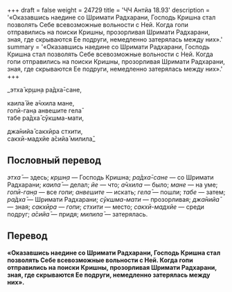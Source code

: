 +++
draft = false
weight = 24729
title = 'ЧЧ Антйа 18.93'
description = '«Оказавшись наедине со Шримати Радхарани, Господь Кришна стал позволять Себе всевозможные вольности с Ней. Когда гопи отправились на поиски Кришны, прозорливая Шримати Радхарани, зная, где скрываются Ее подруги, немедленно затерялась между них».'
summary = '«Оказавшись наедине со Шримати Радхарани, Господь Кришна стал позволять Себе всевозможные вольности с Ней. Когда гопи отправились на поиски Кришны, прозорливая Шримати Радхарани, зная, где скрываются Ее подруги, немедленно затерялась между них».'
+++

_этха̄ кр̣шн̣а ра̄дха̄-сане,  
  
каила̄ йе а̄чхила мане,  
гопӣ-ган̣а анвешите гела̄  
табе ра̄дха̄ сӯкшма-мати,  
  
джа̄нийа̄ сакхӣра стхити,  
сакхӣ-мадхйе а̄сийа̄ милила̄_

## Пословный перевод

_этха̄_ — здесь; _кр̣шн̣а_ — Господь Кришна; _ра̄дха̄_\-_сане_ — со Шримати Радхарани; _каила̄_ — делал; _йе_ — что; _а̄чхила_ — было; _мане_ — на уме; _гопӣ_\-_ган̣а_ — все _гопи_; _анвешите_ — искать; _гела̄_ — пошли; _табе_ — затем; _ра̄дха̄_ — Шримати Радхарани; _сӯкшма_\-_мати_ — прозорливая; _джа̄нийа̄_ — зная; _сакхӣра_ — _гопи_; _стхити_ — место; _сакхӣ_\-_мадхйе_ — среди подруг; _а̄сийа̄_ — придя; _милила̄_ — затерялась.

## Перевод

**«Оказавшись наедине со Шримати Радхарани, Господь Кришна стал позволять Себе всевозможные вольности с Ней. Когда гопи отправились на поиски Кришны, прозорливая Шримати Радхарани, зная, где скрываются Ее подруги, немедленно затерялась между них».**
